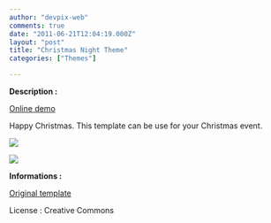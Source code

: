 ```yaml
---
author: "devpix-web"
comments: true
date: "2011-06-21T12:04:19.000Z"
layout: "post"
title: "Christmas Night Theme"
categories: ["Themes"]

---
```

**Description :**

[Online demo](http://silexprod.com/silex_cifacom20102011/?/christmas_night)

Happy Christmas. This template can be use for your Christmas event.

![](https://www.silexlabs.org/wp-content/uploads/2011/06/christmas_night_theme.png)

![](https://www.silexlabs.org/wp-content/uploads/2011/06/christmas_night_theme_2.png)

**Informations :**

[](http://preprod.webschoolfactory.com/labo/2010-2011/silex/silex_server/?/christmas_night)

[Original template](http://www.templatemo.com/preview/templatemo_272_christmas_night)

License : Creative Commons


